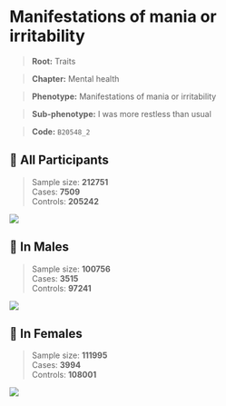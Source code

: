 # Manifestations of mania or irritability
> **Root:** Traits  

> **Chapter:** Mental health  

> **Phenotype:** Manifestations of mania or irritability  

> **Sub-phenotype:** I was more restless than usual  

> **Code:** `B20548_2`

## 🧪 All Participants  
> Sample size: **212751**  
> Cases: **7509**  
> Controls: **205242**
<img src="/Traits/Figures/ALL/B20548_2.png"/>
<CsvTable src="/Traits/Data/ALL/LG_B20548_2.csv" label="🔍 View full results" />

## 👨 In Males  
> Sample size: **100756**  
> Cases: **3515**  
> Controls: **97241**
<img src="/Traits/Figures/Male/B20548_2.png"/>
<CsvTable src="/Traits/Data/Male/LG_B20548_2.csv" label="🔍 View full results" />

## 👩 In Females  
> Sample size: **111995**  
> Cases: **3994**  
> Controls: **108001**
<img src="/Traits/Figures/Female/B20548_2.png"/>
<CsvTable src="/Traits/Data/Female/LG_B20548_2.csv" label="🔍 View full results" />
